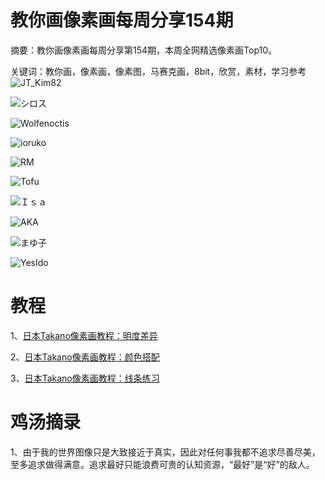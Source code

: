 # 教你画像素画每周分享154期

摘要：教你画像素画每周分享第154期，本周全网精选像素画Top10。

关键词：教你画，像素画，像素图，马赛克画，8bit，欣赏，素材，学习参考
![JT_Kim82](https://files.mdnice.com/user/10493/a25aca29-8188-4dc6-ae4a-11f3dc15e709.jpeg)

![シロス](https://files.mdnice.com/user/10493/7ad1fd28-58f2-4a47-a4cb-0c309a62ed17.png)

![Wolfenoctis](https://files.mdnice.com/user/10493/6e6d36eb-4e73-4256-acbe-fd4a27e88bd9.png)

![ioruko](https://files.mdnice.com/user/10493/98210874-2248-48c3-a3bd-f6cf16175577.jpeg)

![RM](https://files.mdnice.com/user/10493/987e330a-6396-4030-a06e-af74cb81dd16.png)

![Tofu](https://files.mdnice.com/user/10493/24a5605c-e10c-4507-a670-952e469efa49.png)

![Ｉｓａ](https://files.mdnice.com/user/10493/bb01075e-a741-4f11-abc5-986bf8d5c31d.png)

![AKA](https://files.mdnice.com/user/10493/a0154cee-5aa6-4ca1-845e-621f0f3dcada.png)

![まゆ子](https://files.mdnice.com/user/10493/860316c6-624d-4593-8f7b-a774bc41e031.jpeg)

![YesIdo](https://files.mdnice.com/user/10493/7aae8ecd-9ea8-42a5-9185-d7573e4aea22.png)



# 教程

1、[日本Takano像素画教程：明度差异](https://mp.weixin.qq.com/s/chbUZWeXPdhZkbrriOCDig)

2、[日本Takano像素画教程：颜色搭配](https://mp.weixin.qq.com/s/BjrapJ0D_bpZvaOr-gtfdg)

3、[日本Takano像素画教程：线条练习](https://mp.weixin.qq.com/s/ACUUcc6iKVOxeoVsGe3xSQ)


# 鸡汤摘录

1、由于我的世界图像只是大致接近于真实，因此对任何事我都不追求尽善尽美，至多追求做得满意。追求最好只能浪费可贵的认知资源，“最好”是“好”的敌人。

